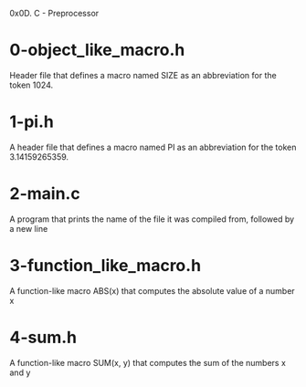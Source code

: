 0x0D. C - Preprocessor

# 0-object_like_macro.h
Header file that defines a macro named SIZE as an abbreviation for the token 1024.

# 1-pi.h
A header file that defines a macro named PI as an abbreviation for the token 3.14159265359.

# 2-main.c
A program that prints the name of the file it was compiled from, followed by a new line

# 3-function_like_macro.h
A function-like macro ABS(x) that computes the absolute value of a number x

# 4-sum.h
A function-like macro SUM(x, y) that computes the sum of the numbers x and y
